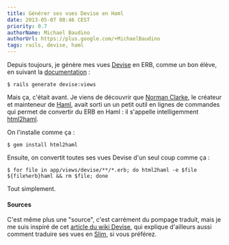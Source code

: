 ```yaml
---
title: Générer ses vues Devise en Haml
date: 2013-05-07 08:46 CEST
priority: 0.7
authorName: Michael Baudino
authorUrl: https://plus.google.com/+MichaelBaudino
tags: rails, devise, haml
---
```


Depuis toujours, je génère mes vues [Devise](http://devise.plataformatec.com.br) en ERB, comme un bon élève, en suivant la [documentation](http://devise.plataformatec.com.br/#getting-started/configuring-views) :

```shell
$ rails generate devise:views
```

Mais ça, c'était avant. Je viens de découvrir que [Norman Clarke](https://github.com/norman), le créateur et mainteneur de [Haml](http://haml.info), avait sorti un un petit outil en lignes de commandes qui permet de convertir du ERB en Haml : il s'appelle intelligemment [html2haml](https://rubygems.org/gems/html2haml).

On l'installe comme ça :

```shell
$ gem install html2haml
```

Ensuite, on convertit toutes ses vues Devise d'un seul coup comme ça :

```shell
$ for file in app/views/devise/**/*.erb; do html2haml -e $file ${file%erb}haml && rm $file; done
```

Tout simplement.

#### Sources

C'est même plus une "source", c'est carrément du pompage traduit, mais je me suis inspiré de cet [article du wiki Devise](https://github.com/plataformatec/devise/wiki/How-To:-Create-Haml-and-Slim-Views), qui explique d'ailleurs aussi comment traduire ses vues en [Slim](http://slim-lang.com), si vous préférez.


